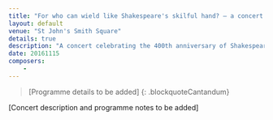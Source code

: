 ```yaml
---
title: "For who can wield like Shakespeare's skilful hand? – a concert for Shakespeare400"
layout: default
venue: "St John's Smith Square"
details: true
description: "A concert celebrating the 400th anniversary of Shakespeare's death with music inspired by the Bard's works."
date: 20161115
composers:
    - 
---
```


> [Programme details to be added]
{: .blockquoteCantandum}

[Concert description and programme notes to be added]
